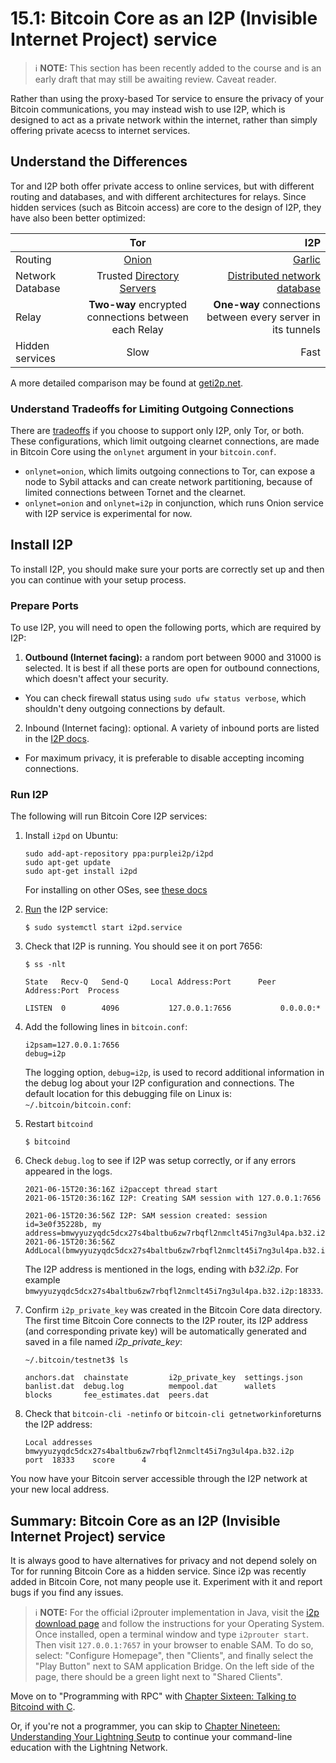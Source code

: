 # 15.1: Bitcoin Core as an I2P (Invisible Internet Project) service

> :information_source: **NOTE:** This section has been recently added to the course and is an early draft that may still be awaiting review. Caveat reader.

Rather than using the proxy-based Tor service to ensure the privacy of your Bitcoin communications, you may instead wish to use I2P, which is designed to act as a private network within the internet, rather than simply offering private acecss to internet services.

## Understand the Differences

Tor and I2P both offer private access to online services, but with different routing and databases, and with different architectures for relays. Since hidden services (such as Bitcoin access) are core to the design of I2P, they have also been better optimized:

|  | Tor | I2P |
| :---         |     :---:      |          ---: |
| Routing   | [Onion](https://www.onion-router.net/)     | [Garlic](https://geti2p.net/en/docs/how/garlic-routing)    |
| Network Database     | Trusted [Directory Servers](https://blog.torproject.org/possible-upcoming-attempts-disable-tor-network)       | [Distributed network database](https://geti2p.net/en/docs/how/network-database)      |
| Relay     | **Two-way** encrypted connections between each Relay       | **One-way** connections between every server in its tunnels      |
| Hidden services     | Slow       | Fast      |

A more detailed comparison may be found at [geti2p.net](https://geti2p.net/en/comparison/tor).

### Understand Tradeoffs for Limiting Outgoing Connections

There are [tradeoffs](https://bitcoin.stackexchange.com/questions/107060/tor-and-i2p-tradeoffs-in-bitcoin-core) if you choose to support only I2P, only Tor, or both. These configurations, which limit outgoing clearnet connections, are made in Bitcoin Core using the `onlynet` argument in your `bitcoin.conf`.

* `onlynet=onion`, which limits outgoing connections to Tor, can expose a node to Sybil attacks and can create network partitioning, because of limited connections between Tornet and the clearnet.
* `onlynet=onion` and `onlynet=i2p` in conjunction, which runs Onion service with I2P service is experimental for now.

## Install I2P

To install I2P, you should make sure your ports are correctly set up and then you can continue with your setup process.

### Prepare Ports

To use I2P, you will need to open the following ports, which are required by I2P:

1. **Outbound (Internet facing):** a random port between 9000 and 31000 is selected. It is best if all these ports are open for outbound connections, which doesn't affect your security. 
- You can check firewall status using `sudo ufw status verbose`, which shouldn't deny outgoing connections by default.
2. Inbound (Internet facing): optional. A variety of inbound ports are listed in the [I2P docs](https://geti2p.net/en/faq#ports).
- For maximum privacy, it is preferable to disable accepting incoming connections.

### Run I2P

The following will run Bitcoin Core I2P services:

1. Install `i2pd` on Ubuntu:

   ```
   sudo add-apt-repository ppa:purplei2p/i2pd
   sudo apt-get update
   sudo apt-get install i2pd
   ```

   For installing on other OSes, see [these docs](https://i2pd.readthedocs.io/en/latest/user-guide/install/)

2. [Run](https://i2pd.readthedocs.io/en/latest/user-guide/run/) the I2P service:

   ```
   $ sudo systemctl start i2pd.service
   ```

3. Check that I2P is running. You should see it on port 7656:

   ```
   $ ss -nlt

   State   Recv-Q   Send-Q     Local Address:Port      Peer Address:Port  Process

   LISTEN  0        4096           127.0.0.1:7656           0.0.0.0:*
   ```

4. Add the following lines in `bitcoin.conf`: 

   ```
   i2psam=127.0.0.1:7656
   debug=i2p
   ```
   The logging option, `debug=i2p`, is used to record additional information in the debug log about your I2P configuration and connections. The default location for this debugging file on Linux is: `~/.bitcoin/bitcoin.conf`:

5. Restart `bitcoind`

   ```
   $ bitcoind
   ```

6. Check `debug.log` to see if I2P was setup correctly, or if any errors appeared in the logs.  
   ```
   2021-06-15T20:36:16Z i2paccept thread start
   2021-06-15T20:36:16Z I2P: Creating SAM session with 127.0.0.1:7656

   2021-06-15T20:36:56Z I2P: SAM session created: session id=3e0f35228b, my address=bmwyyuzyqdc5dcx27s4baltbu6zw7rbqfl2nmclt45i7ng3ul4pa.b32.i2p:18333
   2021-06-15T20:36:56Z AddLocal(bmwyyuzyqdc5dcx27s4baltbu6zw7rbqfl2nmclt45i7ng3ul4pa.b32.i2p:18333,4)
   ```
   
   The I2P address is mentioned in the logs, ending with _b32.i2p_. For example `bmwyyuzyqdc5dcx27s4baltbu6zw7rbqfl2nmclt45i7ng3ul4pa.b32.i2p:18333`.

7. Confirm `i2p_private_key` was created in the Bitcoin Core data directory. The first time Bitcoin Core connects to the I2P router, its I2P address (and corresponding private key) will be automatically generated and saved in a file named *i2p_private_key*:
   ```
   ~/.bitcoin/testnet3$ ls

   anchors.dat  chainstate         i2p_private_key  settings.json
   banlist.dat  debug.log          mempool.dat      wallets
   blocks       fee_estimates.dat  peers.dat
   ```

8. Check that `bitcoin-cli -netinfo` or `bitcoin-cli getnetworkinfo`returns the I2P address:

   ```
   Local addresses
   bmwyyuzyqdc5dcx27s4baltbu6zw7rbqfl2nmclt45i7ng3ul4pa.b32.i2p     port  18333    score      4
   ```
  
You now have your Bitcoin server accessible through the I2P network at your new local address.

## Summary: Bitcoin Core as an I2P (Invisible Internet Project) service

It is always good to have alternatives for privacy and not depend solely on Tor for running Bitcoin Core as a hidden service. Since i2p was recently added in Bitcoin Core, not many people use it. Experiment with it and report bugs if you find any issues.

> :information_source: **NOTE:** For the official i2prouter implementation in Java, visit the [i2p download page](https://geti2p.net/en/download) and follow the instructions for your Operating System. Once installed, open a terminal window and type `i2prouter start`. Then visit `127.0.0.1:7657` in your browser to enable SAM. To do so, select: "Configure Homepage", then "Clients", and finally select the "Play Button" next to SAM application Bridge. On the left side of the page, there should be a green light next to "Shared Clients".

Move on to "Programming with RPC" with [Chapter Sixteen: Talking to Bitcoind with C](16_0_Talking_to_Bitcoind.md).

Or, if you're not a programmer, you can skip to [Chapter Nineteen: Understanding Your Lightning Seutp](https://github.com/BlockchainCommons/Learning-Bitcoin-from-the-Command-Line/blob/master/19_0_Understanding_Your_Lightning_Setup.md) to continue your command-line education with the Lightning Network.

